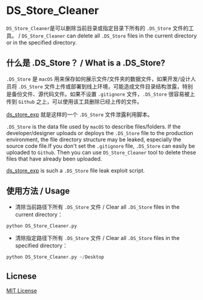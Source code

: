 # DS_Store_Cleaner
`DS_Store_Cleaner`是可以删除当前目录或指定目录下所有的 `.DS_Store` 文件的工具。 / `DS_Store_Cleaner` can delete all `.DS_Store` files in the current directory or in the specified directory.

## 什么是 .DS_Store？ / What is a .DS_Store?

`.DS_Store` 是 `macOS` 用来保存如何展示文件/文件夹的数据文件，如果开发/设计人员将 `.DS_Store` 文件上传或部署到线上环境，可能造成文件目录结构泄露，特别是备份文件、源代码文件。如果不设置 `.gitignore` 文件，`.DS_Store` 很容易被上传到 `Github` 之上，可以使用该工具删除已经上传的文件。

[ds_store_exp](https://github.com/lijiejie/ds_store_exp) 就是这样的一个 `.DS_Store` 文件泄露利用脚本。

`.DS_Store` is the data file used by `macOS` to describe files/folders. If the developer/designer uploads or deploys the `.DS_Store` file to the production environment, the file directory structure may be leaked, especially the source code file.If you don't set the `.gitignore` file, `.DS_Store` can easily be uploaded to `Github`. Then you can use `DS_Store_Cleaner` tool to delete these files that have already been uploaded.

[ds_store_exp](https://github.com/lijiejie/ds_store_exp) is such a `.DS_Store` file leak exploit script.

## 使用方法 / Usage

* 清除当前路径下所有 `.DS_Store` 文件 / Clear all `.DS_Store` files in the current directory：

```python
python DS_Store_Cleaner.py
```

* 清除指定路径下所有 `.DS_Store` 文件 / Clear all `.DS_Store` files in the specified directory：

```python
python DS_Store_Cleaner.py ~/Desktop
```

## Licnese

[MIT License](https://github.com/VXenomac/DS_Store_Cleaner/blob/master/LICENSE)